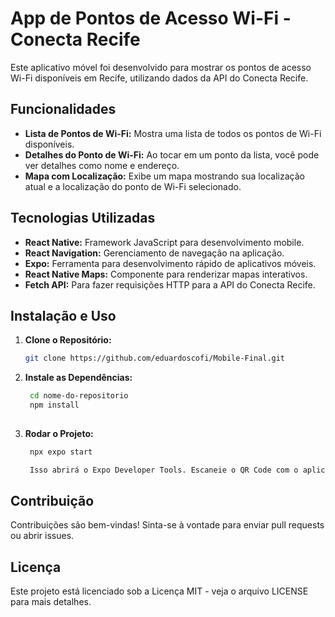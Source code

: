 # App de Pontos de Acesso Wi-Fi - Conecta Recife

Este aplicativo móvel foi desenvolvido para mostrar os pontos de acesso Wi-Fi disponíveis em Recife, utilizando dados da API do Conecta Recife.

## Funcionalidades

- **Lista de Pontos de Wi-Fi:** Mostra uma lista de todos os pontos de Wi-Fi disponíveis.
- **Detalhes do Ponto de Wi-Fi:** Ao tocar em um ponto da lista, você pode ver detalhes como nome e endereço.
- **Mapa com Localização:** Exibe um mapa mostrando sua localização atual e a localização do ponto de Wi-Fi selecionado.

## Tecnologias Utilizadas

- **React Native:** Framework JavaScript para desenvolvimento mobile.
- **React Navigation:** Gerenciamento de navegação na aplicação.
- **Expo:** Ferramenta para desenvolvimento rápido de aplicativos móveis.
- **React Native Maps:** Componente para renderizar mapas interativos.
- **Fetch API:** Para fazer requisições HTTP para a API do Conecta Recife.

## Instalação e Uso

1. **Clone o Repositório:**
   ```bash
   git clone https://github.com/eduardoscofi/Mobile-Final.git

2. **Instale as Dependências:**
   ```bash
    cd nome-do-repositorio
    npm install
    
3. **Rodar o Projeto:**
   ```bash
    npx expo start

    Isso abrirá o Expo Developer Tools. Escaneie o QR Code com o aplicativo Expo Go no seu dispositivo móvel ou utilize um emulador.

## Contribuição
Contribuições são bem-vindas! Sinta-se à vontade para enviar pull requests ou abrir issues.

## Licença
Este projeto está licenciado sob a Licença MIT - veja o arquivo LICENSE para mais detalhes.